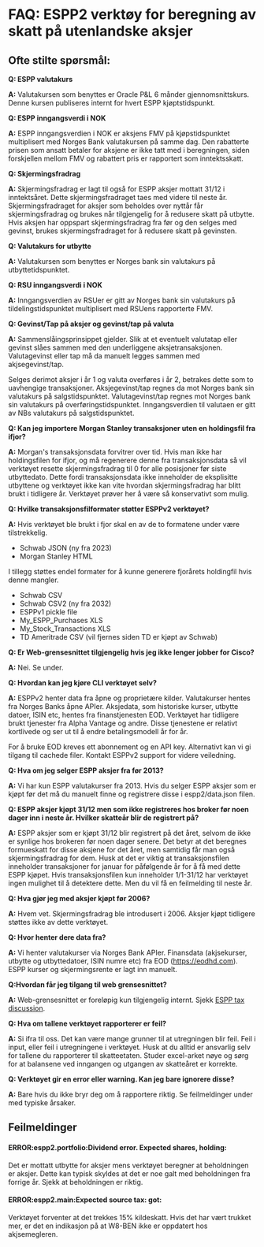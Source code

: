# FAQ: ESPP2 verktøy for beregning av skatt på utenlandske aksjer

## Ofte stilte spørsmål:
**Q: ESPP valutakurs**

**A:** Valutakursen som benyttes er Oracle P&L 6 månder gjennomsnittskurs. Denne kursen publiseres internt for hvert ESPP kjøptstidspunkt.

**Q: ESPP inngangsverdi i NOK**

**A:** ESPP inngangsverdien i NOK er aksjens FMV på kjøpstidspunktet multiplisert med Norges Bank valutakursen på samme dag.
Den rabatterte prisen som ansatt betaler for aksjene er ikke tatt med i beregningen, siden forskjellen mellom FMV og rabattert pris er rapportert som inntektsskatt.

**Q: Skjermingsfradrag**

**A:** Skjermingsfradrag er lagt til også for ESPP aksjer mottatt 31/12 i inntektsåret. Dette skjermingsfradraget taes med videre til neste år.
Skjermingsfradraget for aksjer som beholdes over nyttår får skjermingsfradrag og brukes når tilgjengelig for å redusere skatt på utbytte. Hvis aksjen har oppspart skjermingsfradrag fra før og den selges med gevinst, brukes skjermingsfradraget for å redusere skatt på gevinsten.

**Q: Valutakurs for utbytte**

**A:** Valutakursen som benyttes er Norges bank sin valutakurs på utbyttetidspunktet.

**Q: RSU inngangsverdi i NOK**

**A:** Inngangsverdien av RSUer er gitt av Norges bank sin valutakurs på tildelingstidspunktet multiplisert med RSUens rapporterte FMV.

**Q: Gevinst/Tap på aksjer og gevinst/tap på valuta**

**A:** Sammenslåingsprinsippet gjelder. Slik at et eventuelt valutatap eller gevinst slåes sammen med den underliggene aksjetransaksjonen. Valutagevinst eller tap må da manuelt legges sammen med akjsegevinst/tap.

Selges derimot aksjer i år 1 og valuta overføres i år 2, betrakes dette som to uavhengige transaksjoner.
Aksjegevinst/tap regnes da mot Norges bank sin valutakurs på salgstidspunktet.
Valutagevinst/tap regnes mot Norges bank sin valutakurs på overføringstidspunktet.
Inngangsverdien til valutaen er gitt av NBs valutakurs på salgstidspunktet.

**Q: Kan jeg importere Morgan Stanley transaksjoner uten en holdingsfil fra ifjor?**

**A:** Morgan's transaksjonsdata forvitrer over tid. Hvis man ikke har holdingsfilen for ifjor, og må regenerere denne fra transaksjonsdata så vil verktøyet resette skjermingsfradrag til 0 for alle posisjoner før siste utbyttedato. Dette fordi transaksjonsdata ikke inneholder de eksplisitte utbyttene og verktøyet ikke kan vite hvordan skjermingsfradrag har blitt brukt i tidligere år. Verktøyet prøver her å være så konservativt som mulig.

**Q: Hvilke transaksjonsfilformater støtter ESPPv2 verktøyet?**

**A:** Hvis verktøyet ble brukt i fjor skal en av de to formatene under være tilstrekkelig.
- Schwab JSON (ny fra 2023)
- Morgan Stanley HTML

I tillegg støttes endel formater for å kunne generere fjorårets holdingfil hvis denne mangler.
- Schwab CSV
- Schwab CSV2 (ny fra 2032)
- ESPPv1 pickle file
- My_ESPP_Purchases XLS
- My_Stock_Transactions XLS
- TD Ameritrade CSV (vil fjernes siden TD er kjøpt av Schwab)

**Q: Er Web-grensesnittet tilgjengelig hvis jeg ikke lenger jobber for Cisco?**

**A:** Nei. Se under.

**Q: Hvordan kan jeg kjøre CLI verktøyet selv?**

**A:** ESPPv2 henter data fra åpne og proprietære kilder. Valutakurser hentes fra Norges Banks åpne APIer. Aksjedata, som historiske kurser, utbytte datoer, ISIN etc, hentes fra finanstjenesten EOD. Verktøyet har tidligere brukt tjenester fra Alpha Vantage og andre. Disse tjenestene er relativt kortlivede og ser ut til å endre betalingsmodell år for år.

For å bruke EOD kreves ett abonnement og en API key. Alternativt kan vi gi tilgang til cachede filer. Kontakt ESPPv2 support for videre veiledning.

**Q: Hva om jeg selger ESPP aksjer fra før 2013?**

**A:** Vi har kun ESPP valutakurser fra 2013. Hvis du selger ESPP aksjer som er kjøpt før det må du manuelt finne og registrere disse i espp2/data.json filen.

**Q: ESPP aksjer kjøpt 31/12 men som ikke registreres hos broker før noen dager inn i neste år. Hvilker skatteår blir de registrert på?**

**A:** ESPP aksjer som er kjøpt 31/12 blir registrert på det året, selvom de ikke er synlige hos brokeren før noen dager senere. Det betyr at det beregnes formueskatt for disse aksjene for det året, men samtidig får man også skjermingsfradrag for dem.
Husk at det er viktig at transaksjonsfilen inneholder transaksjoner for januar for påfølgende år for å få med dette ESPP kjøpet. Hvis transaksjonsfilen kun inneholder 1/1-31/12 har verktøyet ingen mulighet til å detektere dette. Men du vil få en feilmelding til neste år.

**Q: Hva gjør jeg med aksjer kjøpt før 2006?**

**A:** Hvem vet. Skjermingsfradrag ble introdusert i 2006. Aksjer kjøpt tidligere støttes ikke av dette verktøyet.

**Q: Hvor henter dere data fra?**

**A:** Vi henter valutakurser via Norges Bank APIer. Finansdata (akjsekurser, utbytte og utbyttedatoer, ISIN numre etc) fra EOD (https://eodhd.com).
ESPP kurser og skjermingsrente er lagt inn manuelt.

**Q:Hvordan får jeg tilgang til web grensesnittet?**

**A:** Web-grensesnittet er foreløpig kun tilgjengelig internt.
Sjekk [ESPP tax discussion](webexteams://im?space=c53d9d80-104b-11e6-bbcf-e5d12042fad8).

**Q: Hva om tallene verktøyet rapporterer er feil?**

**A:** Si ifra til oss. Det kan være mange grunner til at utregningen blir feil. Feil i input, eller feil i utregningene i verktøyet. Husk at du alltid er ansvarlig selv for tallene du rapporterer til skatteetaten. Studer excel-arket nøye og sørg for at balansene ved inngangen og utgangen av skatteåret er korrekte.

**Q: Verktøyet gir en error eller warning. Kan jeg bare ignorere disse?**

**A:** Bare hvis du ikke bryr deg om å rapportere riktig. Se feilmeldinger under med typiske årsaker.

## Feilmeldinger

#### ERROR:espp2.portfolio:Dividend error. Expected <x> shares, holding: <y>
Det er mottatt utbytte for <x> aksjer mens verktøyet beregner at beholdningen er <y> aksjer.
Dette kan typisk skyldes at det er noe galt med beholdningen fra forrige år. Sjekk at beholdningen er riktig.

#### ERROR:espp2.main:Expected source tax: <x> got: <y>
Verktøyet forventer at det trekkes 15% kildeskatt. Hvis det har vært trukket mer, er det en indikasjon på at W8-BEN ikke er oppdatert hos akjsemegleren.
